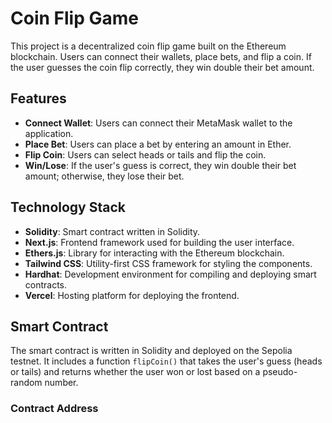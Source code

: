 # Coin Flip Game

This project is a decentralized coin flip game built on the Ethereum blockchain. Users can connect their wallets, place bets, and flip a coin. If the user guesses the coin flip correctly, they win double their bet amount.

## Features

- **Connect Wallet**: Users can connect their MetaMask wallet to the application.
- **Place Bet**: Users can place a bet by entering an amount in Ether.
- **Flip Coin**: Users can select heads or tails and flip the coin.
- **Win/Lose**: If the user's guess is correct, they win double their bet amount; otherwise, they lose their bet.

## Technology Stack

- **Solidity**: Smart contract written in Solidity.
- **Next.js**: Frontend framework used for building the user interface.
- **Ethers.js**: Library for interacting with the Ethereum blockchain.
- **Tailwind CSS**: Utility-first CSS framework for styling the components.
- **Hardhat**: Development environment for compiling and deploying smart contracts.
- **Vercel**: Hosting platform for deploying the frontend.

## Smart Contract

The smart contract is written in Solidity and deployed on the Sepolia testnet. It includes a function `flipCoin()` that takes the user's guess (heads or tails) and returns whether the user won or lost based on a pseudo-random number.

### Contract Address

